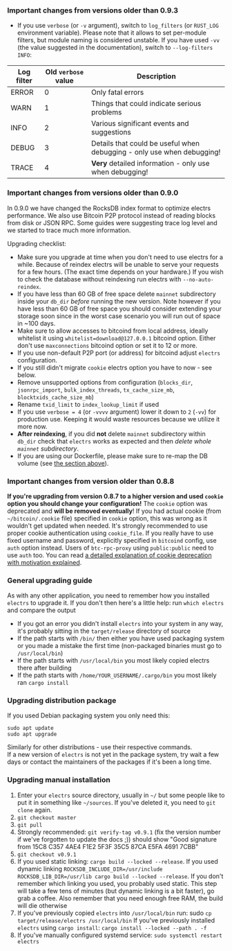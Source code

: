 ### Important changes from versions older than 0.9.3

* If you use `verbose` (or `-v` argument), switch to `log_filters` (or `RUST_LOG` environment variable).
  Please note that it allows to set per-module filters, but module naming is considered unstable.
  If you have used `-vv` (the value suggested in the documentation), switch to `--log-filters INFO`:


|Log filter|Old `verbose` value|Description                                                           |
|----------|-------------------|----------------------------------------------------------------------|
|ERROR     |                  0|Only fatal errors                                                     |
|WARN      |                  1|Things that could indicate serious problems                           |
|INFO      |                  2|Various significant events and suggestions                            |
|DEBUG     |                  3|Details that could be useful when debugging - only use when debugging!|
|TRACE     |                  4|**Very** detailed information - only use when debugging!              |  


### Important changes from versions older than 0.9.0

In 0.9.0 we have changed the RocksDB index format to optimize electrs performance.
We also use Bitcoin P2P protocol instead of reading blocks from disk or JSON RPC.
Some guides were suggesting trace log level and we started to trace much more information.

Upgrading checklist:

* Make sure you upgrade at time when you don't need to use electrs for a while.
  Because of reindex electrs will be unable to serve your requests for a few hours.
  (The exact time depends on your hardware.)
  If you wish to check the database without reindexing run electrs with `--no-auto-reindex`.
* If you have less than 60 GB of free space delete `mainnet` subdirectory inside your `db_dir` *before* running the new version.
  Note however if you have less than 60 GB of free space you should consider extending your storage soon
  since in the worst case scenario you will run out of space in ~100 days.
* Make sure to allow accesses to bitcoind from local address, ideally whitelist it using `whitelist=download@127.0.0.1` bitcoind option.
  Either don't use `maxconnections` bitcoind option or set it to 12 or more.
* If you use non-default P2P port (or address) for bitcoind adjust `electrs` configuration.
* If you still didn't migrate `cookie` electrs option you have to now - see below.
* Remove unsupported options from configuration (`blocks_dir`, `jsonrpc_import`, `bulk_index_threads`, `tx_cache_size_mb`, `blocktxids_cache_size_mb`)
* Rename `txid_limit` to `index_lookup_limit` if used
* If you use `verbose = 4` (or `-vvvv` argument) lower it down to `2` (`-vv`) for production use.
  Keeping it would waste resources because we utilize it more now.
* **After reindexing**, if you did **not** delete `mainnet` subdirectory within `db_dir` check that `electrs` works as expected and then *delete whole `mainnet` subdirectory*.
* If you are using our Dockerfile, please make sure to re-map the DB volume (see [the section above](docker.md#docker-based-installation-from-source)).

### Important changes from version older than 0.8.8

**If you're upgrading from version 0.8.7 to a higher version and used `cookie` option you should change your configuration!**
The `cookie` option was deprecated and **will be removed eventually**!
If you had actual cookie (from `~/bitcoin/.cookie` file) specified in `cookie` option, this was wrong as it wouldn't get updated when needed.
It's strongly recommended to use proper cookie authentication using `cookie_file`.
If you really have to use fixed username and password, explicitly specified in `bitcoind` config, use `auth` option instead.
Users of `btc-rpc-proxy` using `public:public` need to use `auth` too.
You can read [a detailed explanation of cookie deprecation with motivation explained](cookie_deprecation.md).

### General upgrading guide

As with any other application, you need to remember how you installed `electrs` to upgrade it.
If you don't then here's a little help: run `which electrs` and compare the output

* If you got an error you didn't install `electrs` into your system in any way, it's probably sitting in the `target/release` directory of source
* If the path starts with `/bin/` then either you have used packaging system or you made a mistake the first time (non-packaged binaries must go to `/usr/local/bin`)
* If the path starts with `/usr/local/bin` you most likely copied electrs there after building
* If the path starts with `/home/YOUR_USERNAME/.cargo/bin` you most likely ran `cargo install`

### Upgrading distribution package

If you used Debian packaging system you only need this:

```
sudo apt update
sudo apt upgrade
```

Similarly for other distributions - use their respective commands.  
If a new version of `electrs` is not yet in the package system, try wait a few days or contact the maintainers of the packages if it's been a long time.

### Upgrading manual installation

1. Enter your `electrs` source directory, usually in `~/` but some people like to put it in something like `~/sources`.
   If you've deleted it, you need to `git clone` again.
2. `git checkout master`
3. `git pull`
4. Strongly recommended: `git verify-tag v0.9.1` (fix the version number if we've forgotten to update the docs ;)) should show "Good signature from 15C8 C357 4AE4 F1E2 5F3F 35C5 87CA E5FA 4691 7CBB"
5. `git checkout v0.9.1`
6. If you used static linking: `cargo build --locked --release`.
   If you used dynamic linking `ROCKSDB_INCLUDE_DIR=/usr/include ROCKSDB_LIB_DIR=/usr/lib cargo build --locked --release`.
   If you don't remember which linking you used, you probably used static.
   This step will take a few tens of minutes (but dynamic linking is a bit faster), go grab a coffee.
   Also remember that you need enough free RAM, the build will die otherwise
7. If you've previously copied `electrs` into `/usr/local/bin` run: sudo `cp target/release/electrs /usr/local/bin`
   If you've previously installed `electrs` using `cargo install`: `cargo install --locked --path . -f`
8. If you've manually configured systemd service: `sudo systemctl restart electrs`
